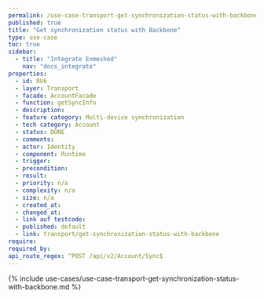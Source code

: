 ```yaml
---
permalink: /use-case-transport-get-synchronization-status-with-backbone
published: true
title: "Get synchronization status with Backbone"
type: use-case
toc: true
sidebar:
  - title: "Integrate Enmeshed"
    nav: "docs_integrate"
properties:
  - id: RU6
  - layer: Transport
  - facade: AccountFacade
  - function: getSyncInfo
  - description:
  - feature category: Multi-device synchronization
  - tech category: Account
  - status: DONE
  - comments:
  - actor: Identity
  - component: Runtime
  - trigger:
  - precondition:
  - result:
  - priority: n/a
  - complexity: n/a
  - size: n/a
  - created_at:
  - changed_at:
  - link auf testcode:
  - published: default
  - link: transport/get-synchronization-status-with-backbone
require:
required_by:
api_route_regex: ^POST /api/v2/Account/Sync$
---
```


{% include use-cases/use-case-transport-get-synchronization-status-with-backbone.md %}
